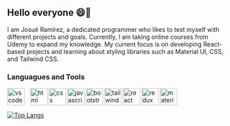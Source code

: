 ## Hello everyone 😄👋
I am Josué Ramírez, a dedicated programmer who likes to test myself with different projects and goals. Currently, I am taking online courses from Udemy to expand my knowledge. My current focus is on developing React-based projects and learning about styling libraries such as Material UI, CSS, and Tailwind CSS.

### Languagues and Tools
<img align="left" alt="vscode" width="40px" style="padding-right: 10;" src="https://cdn.jsdelivr.net/gh/devicons/devicon@latest/icons/vscode/vscode-original.svg" />
<img align="left" alt="html" width="40px" src="https://cdn.jsdelivr.net/gh/devicons/devicon@latest/icons/html5/html5-original.svg" />
<img align="left" alt="css" width="40px" src="https://cdn.jsdelivr.net/gh/devicons/devicon@latest/icons/css3/css3-original.svg" />
<img align="left" alt="javascript" width="40px" src="https://cdn.jsdelivr.net/gh/devicons/devicon@latest/icons/javascript/javascript-original.svg" />
<img align="left" alt="bootstrap" width="40px" src="https://cdn.jsdelivr.net/gh/devicons/devicon@latest/icons/bootstrap/bootstrap-original.svg" />
<img align="left" alt="tailwindcss" width="40px" src="https://cdn.jsdelivr.net/gh/devicons/devicon@latest/icons/tailwindcss/tailwindcss-original.svg" />
<img align="left" alt="react" width="40px" src="https://cdn.jsdelivr.net/gh/devicons/devicon@latest/icons/react/react-original.svg" />
<img align="left" alt="redux" width="40px" src="https://cdn.jsdelivr.net/gh/devicons/devicon@latest/icons/redux/redux-original.svg" />
<img alt="materialui" width="40px" src="https://cdn.jsdelivr.net/gh/devicons/devicon@latest/icons/materialui/materialui-original.svg" />

[![Top Langs](https://github-readme-stats.vercel.app/api/top-langs/?username=JARamirez96&layout=compact)](https://github.com/JARamirez96/github-readme-stats)

<!--
**JARamirez96/JARamirez96** is a ✨ _special_ ✨ repository because its `README.md` (this file) appears on your GitHub profile.

Here are some ideas to get you started:

- 🔭 I’m currently working on ...
- 🌱 I’m currently learning ...
- 👯 I’m looking to collaborate on ...
- 🤔 I’m looking for help with ...
- 💬 Ask me about ...
- 📫 How to reach me: ...
- 😄 Pronouns: ...
- ⚡ Fun fact: ...
-->
